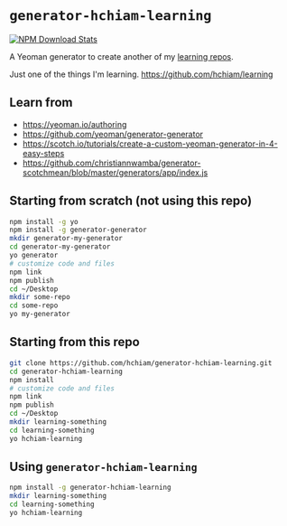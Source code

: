 # `generator-hchiam-learning`

[![NPM Download Stats](https://nodei.co/npm/generator-hchiam-learning.png?downloads=true)](https://www.npmjs.com/package/generator-hchiam-learning?activeTab=readme)

A Yeoman generator to create another of my [learning repos](https://github.com/hchiam/learning-something).

Just one of the things I'm learning. <https://github.com/hchiam/learning>

## Learn from

* <https://yeoman.io/authoring>
* <https://github.com/yeoman/generator-generator>
* <https://scotch.io/tutorials/create-a-custom-yeoman-generator-in-4-easy-steps>
* <https://github.com/christiannwamba/generator-scotchmean/blob/master/generators/app/index.js>

## Starting from scratch (not using this repo)

```bash
npm install -g yo
npm install -g generator-generator
mkdir generator-my-generator
cd generator-my-generator
yo generator
# customize code and files
npm link
npm publish
cd ~/Desktop
mkdir some-repo
cd some-repo
yo my-generator
```

## Starting from this repo

```bash
git clone https://github.com/hchiam/generator-hchiam-learning.git
cd generator-hchiam-learning
npm install
# customize code and files
npm link
npm publish
cd ~/Desktop
mkdir learning-something
cd learning-something
yo hchiam-learning
```

## Using `generator-hchiam-learning`

```bash
npm install -g generator-hchiam-learning
mkdir learning-something
cd learning-something
yo hchiam-learning
```
